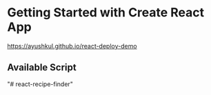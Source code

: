 # Getting Started with Create React App

https://ayushkul.github.io/react-deploy-demo

## Available Script
"# react-recipe-finder" 
